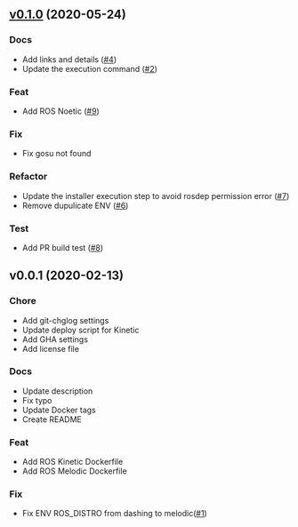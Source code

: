 
<a name="v0.1.0"></a>
## [v0.1.0](https://github.com/Tiryoh/docker_ros-desktop-vnc/compare/v0.0.1...v0.1.0) (2020-05-24)

### Docs

* Add links and details ([#4](https://github.com/Tiryoh/docker_ros-desktop-vnc/issues/4))
* Update the execution command ([#2](https://github.com/Tiryoh/docker_ros-desktop-vnc/issues/2))

### Feat

* Add ROS Noetic ([#9](https://github.com/Tiryoh/docker_ros-desktop-vnc/issues/9))

### Fix

* Fix gosu not found

### Refactor

* Update the installer execution step to avoid rosdep permission error ([#7](https://github.com/Tiryoh/docker_ros-desktop-vnc/issues/7))
* Remove dupulicate ENV ([#6](https://github.com/Tiryoh/docker_ros-desktop-vnc/issues/6))

### Test

* Add PR build test ([#8](https://github.com/Tiryoh/docker_ros-desktop-vnc/issues/8))


<a name="v0.0.1"></a>
## v0.0.1 (2020-02-13)

### Chore

* Add git-chglog settings
* Update deploy script for Kinetic
* Add GHA settings
* Add license file

### Docs

* Update description
* Fix typo
* Update Docker tags
* Create README

### Feat

* Add ROS Kinetic Dockerfile
* Add ROS Melodic Dockerfile

### Fix

* Fix ENV ROS_DISTRO from dashing to melodic([#1](https://github.com/Tiryoh/docker_ros-desktop-vnc/pull/1))
